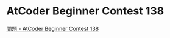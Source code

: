 AtCoder Beginner Contest 138
===

[問題 - AtCoder Beginner Contest 138](https://atcoder.jp/contests/abc138/tasks)
